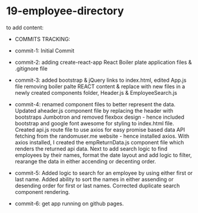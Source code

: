 # 19-employee-directory

to add content:



* COMMITS TRACKING:
* commit-1: Initial Commit
* commit-2: adding create-react-app React Boiler plate application files & .gitignore file
* commit-3: added bootstrap & jQuery links to index.html, edited App.js file removing boiler palte REACT content & replace with new files in a newly created components folder, Header.js & EmployeeSearch.js

* commit-4: renamed component files to better represent the data.  Updated aheader.js component file by replacing the header with bootstraps Jumbotron and removed flexbox design - hence included bootstrap and google font awesome for styling to index.html file. Created api.js route file to use axios for easy promise based data API fetching from the randomuser.me website - hence installed axios.  With axios installed, I created the empReturnData.js component file which renders the returned api data.  Next to add search logic to find employees by their names, format the date layout and add logic to filter, rearange the data in either accending or decenting order.

* commit-5: Added logic to search for an employee by using either first or last name. Added ability to sort the names in either assending or desending order for first or last names.  Corrected duplicate search component rendering.

* commit-6: get app running on github pages.
